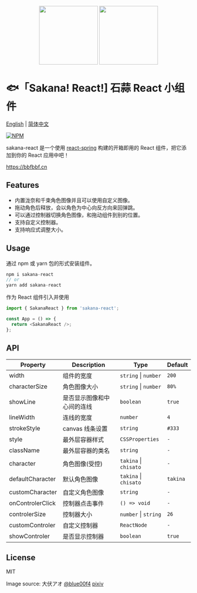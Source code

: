 <p align="center">
<img src="https://raw.githubusercontent.com/boiboif/sakana-react/main/src/assets/img/chisato.png" height="160px">
<img src="https://raw.githubusercontent.com/boiboif/sakana-react/main/src/assets/img/takina.png" height="160px">
</p>

# 🐟「Sakana! React!] 石蒜 React 小组件

[English](https://github.com/boiboif/sakana-react/blob/main/README.md) | [简体中文](https://github.com/boiboif/sakana-react/blob/main/README.zh.md)

[![NPM](https://img.shields.io/npm/v/sakana-react)](https://www.npmjs.com/package/sakana-react)

sakana-react 是一个使用 [react-spring](https://react-spring.io/) 构建的开箱即用的 React 组件，把它添加到你的 React 应用中吧！

<https://bbfbbf.cn>

## Features

- 内置泷奈和千束角色图像并且可以使用自定义图像。
- 拖动角色后释放，会以角色为中心向反方向来回弹跳。
- 可以通过控制器切换角色图像，和拖动组件到别的位置。
- 支持自定义控制器。
- 支持响应式调整大小。

## Usage

通过 npm 或 yarn 包的形式安装组件。

```ts
npm i sakana-react
// or
yarn add sakana-react
```

作为 React 组件引入并使用

```ts
import { SakanaReact } from 'sakana-react';

const App = () => {
  return <SakanaReact />;
};
```

## API

| Property         | Description                | Type                  | Default  |
| ---------------- | -------------------------- | --------------------- | -------- |
| width            | 组件的宽度                 | `string` \| `number`  | `200`    |
| characterSize    | 角色图像大小               | `string` \| `number`  | `80%`    |
| showLine         | 是否显示图像和中心间的连线 | `boolean`             | `true`   |
| lineWidth        | 连线的宽度                 | `number`              | `4`      |
| strokeStyle      | canvas 线条设置            | `string`              | `#333`   |
| style            | 最外层容器样式             | `CSSProperties`       | `-`      |
| className        | 最外层容器的类名           | `string`              | `-`      |
| character        | 角色图像(受控)             | `takina` \| `chisato` | `-`      |
| defaultCharacter | 默认角色图像               | `takina` \| `chisato` | `takina` |
| customCharacter  | 自定义角色图像             | `string`              | `-`      |
| onControlerClick | 控制器点击事件             | `() => void`          | `-`      |
| controlerSize    | 控制器大小                 | `number` \| `string`  | `26`     |
| customControler  | 自定义控制器               | `ReactNode`           | `-`      |
| showControler    | 是否显示控制器             | `boolean`             | `true`   |

## License

MIT

Image source: 大伏アオ [@blue00f4](https://twitter.com/blue00f4) [pixiv](https://pixiv.me/aoiroblue1340)
